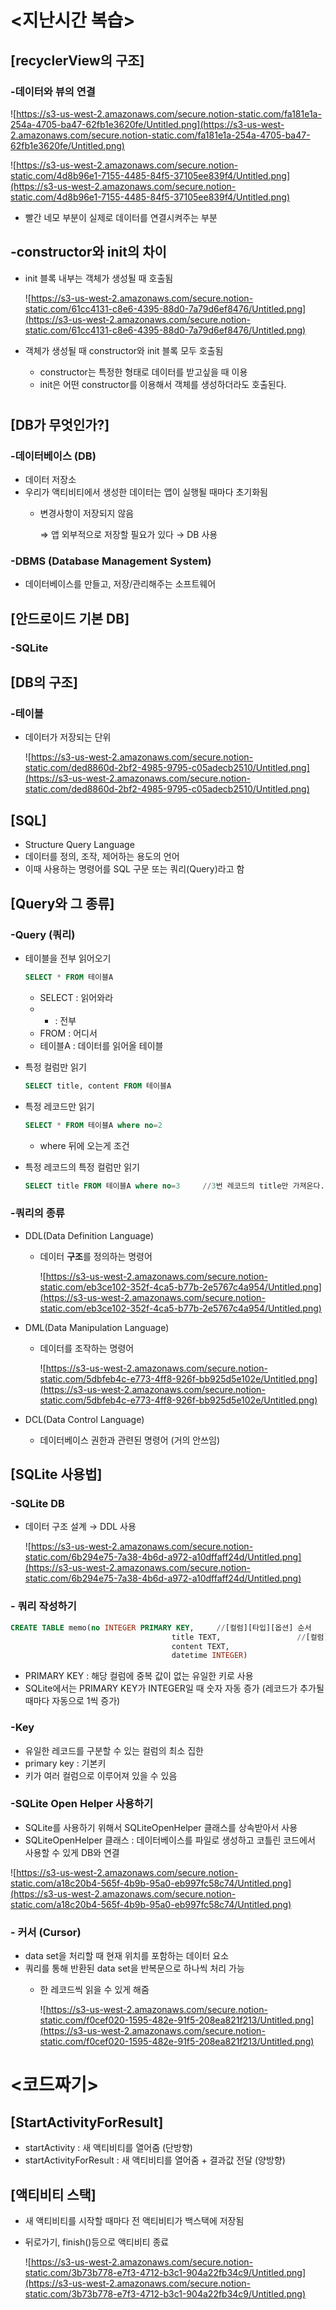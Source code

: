 # <지난시간 복습>

## [recyclerView의 구조]

### -데이터와 뷰의 연결

![https://s3-us-west-2.amazonaws.com/secure.notion-static.com/fa181e1a-254a-4705-ba47-62fb1e3620fe/Untitled.png](https://s3-us-west-2.amazonaws.com/secure.notion-static.com/fa181e1a-254a-4705-ba47-62fb1e3620fe/Untitled.png)

![https://s3-us-west-2.amazonaws.com/secure.notion-static.com/4d8b96e1-7155-4485-84f5-37105ee839f4/Untitled.png](https://s3-us-west-2.amazonaws.com/secure.notion-static.com/4d8b96e1-7155-4485-84f5-37105ee839f4/Untitled.png)

- 빨간 네모 부분이 실제로 데이터를 연결시켜주는 부분

## -constructor와 init의 차이

- init 블록 내부는 객체가 생성될 때 호출됨

    ![https://s3-us-west-2.amazonaws.com/secure.notion-static.com/61cc4131-c8e6-4395-88d0-7a79d6ef8476/Untitled.png](https://s3-us-west-2.amazonaws.com/secure.notion-static.com/61cc4131-c8e6-4395-88d0-7a79d6ef8476/Untitled.png)

- 객체가 생성될 때 constructor와 init 블록 모두 호출됨
    - constructor는 특정한 형태로 데이터를 받고싶을 때 이용
    - init은 어떤 constructor를 이용해서 객체를 생성하더라도 호출된다.

# <DataBase>

## [DB가 무엇인가?]

### -데이터베이스 (DB)

- 데이터 저장소
- 우리가 액티비티에서 생성한 데이터는 앱이 실행될 때마다 초기화됨
    - 변경사항이 저장되지 않음

        ⇒ 앱 외부적으로 저장할 필요가 있다 → DB 사용

### -DBMS (Database Management System)

- 데이터베이스를 만들고, 저장/관리해주는 소프트웨어

## [안드로이드 기본 DB]

### -SQLite

## [DB의 구조]

### -테이블

- 데이터가 저장되는 단위

    ![https://s3-us-west-2.amazonaws.com/secure.notion-static.com/ded8860d-2bf2-4985-9795-c05adecb2510/Untitled.png](https://s3-us-west-2.amazonaws.com/secure.notion-static.com/ded8860d-2bf2-4985-9795-c05adecb2510/Untitled.png)

## [SQL]

- Structure Query Language
- 데이터를 정의, 조작, 제어하는 용도의 언어
- 이때 사용하는 명령어를 SQL 구문 또는 쿼리(Query)라고 함

## [Query와 그 종류]

### -Query (쿼리)

- 테이블을 전부 읽어오기

    ```sql
    SELECT * FROM 테이블A
    ```

    - SELECT : 읽어와라
    - * : 전부
    - FROM : 어디서
    - 테이블A : 데이터를 읽어올 테이블
- 특정 컬럼만 읽기

    ```sql
    SELECT title, content FROM 테이블A
    ```

- 특정 레코드만 읽기

    ```sql
    SELECT * FROM 테이블A where no=2
    ```

    - where 뒤에 오는게 조건
- 특정 레코드의 특정 컬럼만 읽기

    ```sql
    SELECT title FROM 테이블A where no=3     //3번 레코드의 title만 가져온다.
    ```

### -쿼리의 종류

- DDL(Data Definition Language)
    - 데이터 **구조**를 정의하는 명령어

        ![https://s3-us-west-2.amazonaws.com/secure.notion-static.com/eb3ce102-352f-4ca5-b77b-2e5767c4a954/Untitled.png](https://s3-us-west-2.amazonaws.com/secure.notion-static.com/eb3ce102-352f-4ca5-b77b-2e5767c4a954/Untitled.png)

- DML(Data Manipulation Language)
    - 데이터를 조작하는 명령어

        ![https://s3-us-west-2.amazonaws.com/secure.notion-static.com/5dbfeb4c-e773-4ff8-926f-bb925d5e102e/Untitled.png](https://s3-us-west-2.amazonaws.com/secure.notion-static.com/5dbfeb4c-e773-4ff8-926f-bb925d5e102e/Untitled.png)

- DCL(Data Control Language)
    - 데이터베이스 권한과 관련된 명령어 (거의 안쓰임)

## [SQLite 사용법]

### -SQLite DB

- 데이터 구조 설계 → DDL 사용

    ![https://s3-us-west-2.amazonaws.com/secure.notion-static.com/6b294e75-7a38-4b6d-a972-a10dffaff24d/Untitled.png](https://s3-us-west-2.amazonaws.com/secure.notion-static.com/6b294e75-7a38-4b6d-a972-a10dffaff24d/Untitled.png)

### - 쿼리 작성하기

```sql
CREATE TABLE memo(no INTEGER PRIMARY KEY,     //[컬럼][타입][옵션] 순서
									title TEXT,                 //[컬럼][타입]만 있는 경우
									content TEXT, 
									datetime INTEGER)
```

- PRIMARY KEY : 해당 컬럼에 중복 값이 없는 유일한 키로 사용
- SQLite에서는 PRIMARY KEY가 INTEGER일 때 숫자 자동 증가 (레코드가 추가될 때마다 자동으로 1씩 증가)

### -Key

- 유일한 레코드를 구분할 수 있는 컬럼의 최소 집한
- primary key : 기본키
- 키가 여러 컬럼으로 이루어져 있을 수 있음

### -SQLite Open Helper 사용하기

- SQLite를 사용하기 위해서 SQLiteOpenHelper 클래스를 상속받아서 사용
- SQLiteOpenHelper 클래스 : 데이터베이스를 파일로 생성하고 코틀린 코드에서 사용할 수 있게 DB와 연결

![https://s3-us-west-2.amazonaws.com/secure.notion-static.com/a18c20b4-565f-4b9b-95a0-eb997fc58c74/Untitled.png](https://s3-us-west-2.amazonaws.com/secure.notion-static.com/a18c20b4-565f-4b9b-95a0-eb997fc58c74/Untitled.png)

### - 커서 (Cursor)

- data set을 처리할 때 현재 위치를 포함하는 데이터 요소
- 쿼리를 통해 반환된 data set을 반복문으로 하나씩 처리 가능
    - 한 레코드씩 읽을 수 있게 해줌

        ![https://s3-us-west-2.amazonaws.com/secure.notion-static.com/f0cef020-1595-482e-91f5-208ea821f213/Untitled.png](https://s3-us-west-2.amazonaws.com/secure.notion-static.com/f0cef020-1595-482e-91f5-208ea821f213/Untitled.png)

# <코드짜기>

## [StartActivityForResult]

- startActivity : 새 액티비티를 열어줌 (단방향)
- startActivityForResult : 새 액티비티를 열어줌 + 결과값 전달 (양방향)

## [액티비티 스택]

- 새 액티비티를 시작할 때마다 전 액티비티가 백스택에 저장됨
- 뒤로가기, finish()등으로 액티비티 종료

    ![https://s3-us-west-2.amazonaws.com/secure.notion-static.com/3b73b778-e7f3-4712-b3c1-904a22fb34c9/Untitled.png](https://s3-us-west-2.amazonaws.com/secure.notion-static.com/3b73b778-e7f3-4712-b3c1-904a22fb34c9/Untitled.png)
